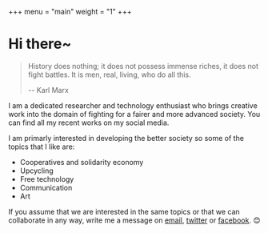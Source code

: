 +++
menu = "main"
weight = "1"
+++
# Hi there~

> History does nothing; it does not possess immense riches, it does not fight battles. It is men, real, living, who do all this.
> 
> --
> Karl Marx

I am a dedicated researcher and technology enthusiast who brings creative work into the domain of fighting for a fairer and more advanced society. You can find all my recent works on my social media.

I am primarly interested in developing the better society so some of the topics that I like are:
- Cooperatives and solidarity economy
- Upcycling
- Free technology
- Communication
- Art

If you assume that we are interested in the same topics or that we can collaborate in any way, write me a message on [email](mailto:babicmilos217@gmail.com), [twitter](https://twitter.com/milosbabic_) or [facebook](https://www.facebook.com/milos.babic22). 😊